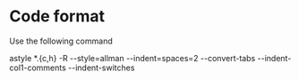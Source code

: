 
# Code format
Use the following command

astyle *.{c,h} -R --style=allman --indent=spaces=2 --convert-tabs --indent-col1-comments --indent-switches
